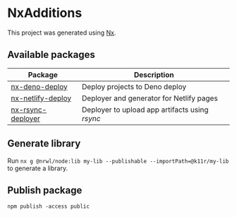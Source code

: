 # NxAdditions

This project was generated using [Nx](https://nx.dev).

## Available packages

| Package                                                     | Description                                    |
|-------------------------------------------------------------|------------------------------------------------|
| [nx-deno-deploy](./packages/nx-deno-deploy/README.md)       | Deploy projects to Deno deploy                 |
| [nx-netlify-deploy](./packages/nx-netlify-deploy/README.md) | Deployer and generator for Netlify pages       |
| [nx-rsync-deployer](./packages/nx-rsync-deployer/README.md) | Deployer to upload app artifacts using _rsync_ |

## Generate library
Run `nx g @nrwl/node:lib my-lib --publishable --importPath=@k11r/my-lib` to generate a library.

## Publish package
`npm publish -access public`
